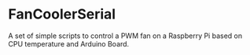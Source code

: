 # FanCoolerSerial
A set of simple scripts to control a PWM fan on a Raspberry Pi based on CPU temperature and Arduino Board.
